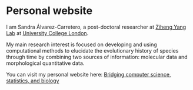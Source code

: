 # Personal website

I am Sandra Álvarez-Carretero, a post-doctoral researcher at [Ziheng Yang Lab](http://abacus.gene.ucl.ac.uk/) at [University College London](https://www.ucl.ac.uk/biosciences/departments/genetics-evolution-and-environment). 

My main research interest is focused on developing and using computational methods to 
elucidate the evolutionary history of species through time by combining two sources of information: molecular data and morphological quantitative data.

You can visit my personal website here: [Bridging computer science, statistics, and biology](https://sabifo4.github.io/)
